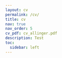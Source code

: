 ```yaml
---
layout: cv
permalink: /cv/
title: cv
nav: true
nav_order: 5
cv_pdf: cv_allinger.pdf
description: Test
toc:
  sidebar: left
---
```

